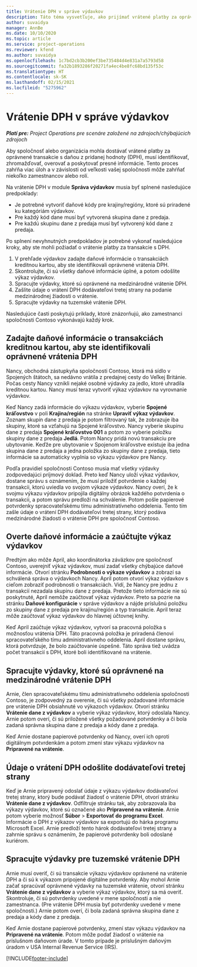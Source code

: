 ```yaml
---
title: Vrátenie DPH v správe výdavkov
description: Táto téma vysvetľuje, ako prijímať vrátené platby za oprávnené transakcie s daňou z pridanej hodnoty (DPH).
author: suvaidya
manager: AnnBe
ms.date: 10/10/2020
ms.topic: article
ms.service: project-operations
ms.reviewer: kfend
ms.author: suvaidya
ms.openlocfilehash: 1c7bd2cb3b200ef3be735484d4e831a7a5793d58
ms.sourcegitcommit: fa32b1893286f20271fa4ec4be8fc68bd135f53c
ms.translationtype: HT
ms.contentlocale: sk-SK
ms.lasthandoff: 02/15/2021
ms.locfileid: "5275962"
---
```

# <a name="vat-recovery-in-expense-management"></a>Vrátenie DPH v správe výdavkov

_**Platí pre:** Project Operations pre scenáre založené na zdrojoch/chýbajúcich zdrojoch_

Aby spoločnosť alebo organizácia mohla dostávať vrátené platby za oprávnené transakcie s daňou z pridanej hodnoty (DPH), musí identifikovať, zhromažďovať, overovať a poskytovať presné informácie. Tento proces zahŕňa viac úloh a v závislosti od veľkosti vašej spoločnosti môže zahŕňať niekoľko zamestnancov alebo rolí.

Na vrátenie DPH v module **Správa výdavkov** musia byť splnené nasledujúce predpoklady:

- Je potrebné vytvoriť daňové kódy pre krajiny/regióny, ktoré sú priradené ku kategóriám výdavkov.
- Pre každý kód dane musí byť vytvorená skupina dane z predaja.
- Pre každú skupinu dane z predaja musí byť vytvorený kód dane z predaja.

Po splnení nevyhnutných predpokladov je potrebné vykonať nasledujúce kroky, aby ste mohli požiadať o vrátenie platby za transakcie s DPH.

1. V prehľade výdavkov zadajte daňové informácie o transakciách kreditnou kartou, aby ste identifikovali oprávnené vrátenia DPH.
2. Skontrolujte, či sú všetky daňové informácie úplné, a potom odošlite výkaz výdavkov.
3. Spracujte výdavky, ktoré sú oprávnené na medzinárodné vrátenie DPH.
4. Zašlite údaje o vrátení DPH dodávateľovi tretej strany na podanie medzinárodnej žiadosti o vrátenie.
5. Spracujte výdavky na tuzemské vrátenie DPH.

Nasledujúce časti poskytujú príklady, ktoré znázorňujú, ako zamestnanci spoločnosti Contoso vykonávajú každý krok.

## <a name="enter-tax-information-about-credit-card-transactions-to-identify-eligible-vat-refunds"></a>Zadajte daňové informácie o transakciách kreditnou kartou, aby ste identifikovali oprávnené vrátenia DPH

Nancy, obchodná zástupkyňa spoločnosti Contoso, ktorá má sídlo v Spojených štátoch, sa nedávno vrátila z predajnej cesty do Veľkej Británie. Počas cesty Nancy vznikli nejaké osobné výdavky za jedlo, ktoré uhradila kreditnou kartou. Nancy musí teraz vytvoriť výkaz výdavkov na vyrovnanie výdavkov.

Keď Nancy zadá informácie do výkazu výdavkov, vyberie **Spojené kráľovstvo** v poli **Krajina/región** na stránke **Upraviť výkaz výdavkov**. Zoznam skupín dane z predaja je potom filtrovaný tak, že zobrazuje iba skupiny, ktoré sa vzťahujú na Spojené kráľovstvo. Nancy vyberie skupinu dane z predaja **Spojené kráľovstvo 001** a potom zo vyberie položku skupiny dane z predaja **Jedlá**. Potom Nancy pridá novú transakciu pre ubytovanie. Keďže pre ubytovanie v Spojenom kráľovstve existuje iba jedna skupina dane z predaja a jedna položka zo skupiny dane z predaja, tieto informácie sa automaticky vyplnia so výkazu výdavkov pre Nancy.

Podľa pravidiel spoločnosti Contoso musia mať všetky výdavky zodpovedajúci príjmový doklad. Preto keď Nancy uloží výkaz výdavkov, dostane správu s oznámením, že musí priložiť potvrdenie o každej transakcii, ktorú uviedla vo svojom výkaze výdavkov. Nancy overí, že k svojmu výkazu výdavkov pripojila digitálny obrázok každého potvrdenia o transakcii, a potom správu predloží na schválenie. Potom pošle papierové potvrdenky spracovateľskému tímu administratívneho oddelenia. Tento tím zašle údaje o vrátení DPH dodávateľovi tretej strany, ktorý podáva medzinárodné žiadosti o vrátenie DPH pre spoločnosť Contoso.

## <a name="verify-tax-information-and-post-an-expense-report"></a>Overte daňové informácie a zaúčtujte výkaz výdavkov

Predtým ako môže April, ako koordinátorka záväzkov pre spoločnosť Contoso, uverejniť výkaz výdavkov, musí zadať všetky chýbajúce daňové informácie. Otvorí stránku **Podrobnosti o výkaze výdavkov** a zobrazí sa schválená správa o výdavkoch Nancy. April potom otvorí výkaz výdavkov s cieľom zobraziť podrobnosti o transakciách. Vidí, že Nancy pre jednu z transakcií nezadala skupinu dane z predaja. Pretože tieto informácie nie sú poskytnuté, April nemôže zaúčtovať výkaz výdavkov. Preto sa pozrie na stránku **Daňové konfigurácie** v správe výdavkov a nájde príslušnú položku zo skupiny dane z predaja pre krajinu/región a typ transakcie. April teraz môže zaúčtovať výkaz výdavkov do hlavnej účtovnej knihy.

Keď April zaúčtuje výkaz výdavkov, vytvorí sa pracovná položka s možnosťou vrátenia DPH. Táto pracovná položka je priradená členovi spracovateľského tímu administratívneho oddelenia. April dostane správu, ktorá potvrdzuje, že bolo zaúčtovanie úspešné. Táto správa tiež uvádza počet transakcií s DPH, ktoré boli identifikované na vrátenie.

## <a name="process-expenses-that-are-eligible-for-international-vat-recovery"></a>Spracujte výdavky, ktoré sú oprávnené na medzinárodné vrátenie DPH

Arnie, člen spracovateľskému tímu administratívneho oddelenia spoločnosti Contoso, je zodpovedný za overenie, či sú všetky požadované informácie pre vrátenie DPH obsiahnuté vo výkazoch výdavkov. Otvorí stránku **Vrátenie dane z výdavkov** a vyberie výkaz výdavkov, ktorý odoslala Nancy. Arnie potom overí, či sú priložené všetky požadované potvrdenky a či bola zadaná správna skupina dane z predaja a kódy dane z predaja.

Keď Arnie dostane papierové potvrdenky od Nancy, overí ich oproti digitálnym potvrdenkám a potom zmení stav výkazu výdavkov na **Pripravené na vrátenie**.

## <a name="send-vat-recovery-data-to-the-third-party-vendor"></a>Údaje o vrátení DPH odošlite dodávateľovi tretej strany

Keď je Arnie pripravený odoslať údaje z výkazu výdavkov dodávateľovi tretej strany, ktorý bude podávať žiadosť o vrátenie DPH, otvorí stránku **Vrátenie dane z výdavkov**. Odfiltruje stránku tak, aby zobrazovala iba výkazy výdavkov, ktoré sú označené ako **Pripravené na vrátenie**. Arnie potom vyberie možnosť **Súbor** &gt; **Exportovať do programu Excel**. Informácie o DPH z výkazov výdavkov sa exportujú do hárka programu Microsoft Excel. Arnie predloží tento hárok dodávateľovi tretej strany a zahrnie správu s oznámením, že papierové potvrdenky boli odoslané kuriérom.

## <a name="process-expenses-for-domestic-vat-recovery"></a>Spracujte výdavky pre tuzemské vrátenie DPH

Arnie musí overiť, či sú transakcie výkazu výdavkov oprávnené na vrátenie DPH a či sú k výkazom pripojené digitálne potvrdenky. Aby mohol Arnie začať spracúvať oprávnené výdavky na tuzemské vrátenie, otvorí stránku **Vrátenie dane z výdavkov** a vyberie výkaz výdavkov, ktorý sa má overiť. Skontroluje, či sú potvrdenky uvedené v mene spoločnosti a nie zamestnanca. (Pre vrátenie DPH musia byť potvrdenky uvedené v mene spoločnosti.) Arnie potom overí, či bola zadaná správna skupina dane z predaja a kódy dane z predaja.

Keď Arnie dostane papierové potvrdenky, zmení stav výkazu výdavkov na **Pripravené na vrátenie**. Potom môže podať žiadosť o vrátenie na príslušnom daňovom úrade. V tomto prípade je príslušným daňovým úradom v USA Internal Revenue Service (IRS).


[!INCLUDE[footer-include](../includes/footer-banner.md)]